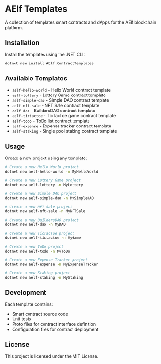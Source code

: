 # AElf Templates

A collection of templates smart contracts and dApps for the AElf blockchain platform.

## Installation

Install the templates using the .NET CLI:

```bash
dotnet new install AElf.ContractTemplates
```

## Available Templates

- `aelf-hello-world` - Hello World contract template
- `aelf-lottery` - Lottery Game contract template
- `aelf-simple-dao` - Simple DAO contract template
- `aelf-nft-sale` - NFT Sale contract template
- `aelf-dao` - BuildersDAO contract template
- `aelf-tictactoe` - TicTacToe game contract template
- `aelf-todo` - ToDo list contract template
- `aelf-expense` - Expense tracker contract template
- `aelf-staking` - Single pool staking contract template

## Usage

Create a new project using any template:

```bash
# Create a new Hello World project
dotnet new aelf-hello-world -n MyHelloWorld

# Create a new Lottery Game project
dotnet new aelf-lottery -n MyLottery

# Create a new Simple DAO project
dotnet new aelf-simple-dao -n MySimpleDAO

# Create a new NFT Sale project
dotnet new aelf-nft-sale -n MyNFTSale

# Create a new BuildersDAO project
dotnet new aelf-dao -n MyDAO

# Create a new TicTacToe project
dotnet new aelf-tictactoe -n MyGame

# Create a new ToDo project
dotnet new aelf-todo -n MyToDo

# Create a new Expense Tracker project
dotnet new aelf-expense -n MyExpenseTracker

# Create a new Staking project
dotnet new aelf-staking -n MyStaking
```

## Development

Each template contains:
- Smart contract source code
- Unit tests
- Proto files for contract interface definition
- Configuration files for contract deployment

## License

This project is licensed under the MIT License. 